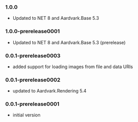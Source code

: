 ### 1.0.0
- Updated to NET 8 and Aardvark.Base 5.3

### 1.0.0-prerelease0001
- Updated to NET 8 and Aardvark.Base 5.3 (prerelease)

### 0.0.1-prerelease0003
* added support for loading images from file and data URIs

### 0.0.1-prerelease0002
* updated to Aardvark.Rendering 5.4

### 0.0.1-prerelease0001
* initial version